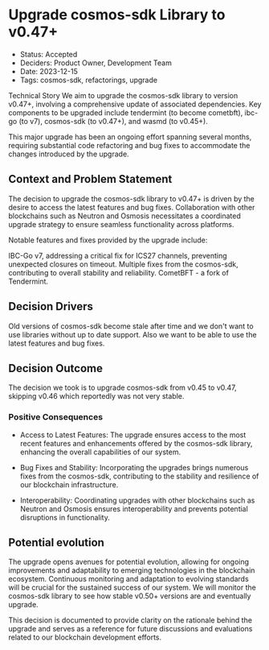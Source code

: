 # Upgrade cosmos-sdk Library to v0.47+

- Status: Accepted
- Deciders: Product Owner, Development Team
- Date: 2023-12-15
- Tags: cosmos-sdk, refactorings, upgrade

Technical Story
We aim to upgrade the cosmos-sdk library to version v0.47+, involving a comprehensive update of associated dependencies. Key components to be upgraded include tendermint (to become cometbft), ibc-go (to v7), cosmos-sdk (to v0.47+), and wasmd (to v0.45+).

This major upgrade has been an ongoing effort spanning several months, requiring substantial code refactoring and bug fixes to accommodate the changes introduced by the upgrade.

## Context and Problem Statement

The decision to upgrade the cosmos-sdk library to v0.47+ is driven by the desire to access the latest features and bug fixes. Collaboration with other blockchains such as Neutron and Osmosis necessitates a coordinated upgrade strategy to ensure seamless functionality across platforms.

Notable features and fixes provided by the upgrade include:

IBC-Go v7, addressing a critical fix for ICS27 channels, preventing unexpected closures on timeout.
Multiple fixes from the cosmos-sdk, contributing to overall stability and reliability.
CometBFT - a fork of Tendermint.


## Decision Drivers

Old versions of cosmos-sdk become stale after time and we don't want to use libraries without up to date support. 
Also we want to be able to use the latest features and bug fixes.

## Decision Outcome

The decision we took is to upgrade cosmos-sdk from v0.45 to v0.47, skipping v0.46 which reportedly was not very stable.

### Positive Consequences

- Access to Latest Features: The upgrade ensures access to the most recent features and enhancements offered by the cosmos-sdk library, enhancing the overall capabilities of our system.

- Bug Fixes and Stability: Incorporating the upgrades brings numerous fixes from the cosmos-sdk, contributing to the stability and resilience of our blockchain infrastructure.

- Interoperability: Coordinating upgrades with other blockchains such as Neutron and Osmosis ensures interoperability and prevents potential disruptions in functionality.

## Potential evolution

The upgrade opens avenues for potential evolution, allowing for ongoing improvements and adaptability to emerging technologies in the blockchain ecosystem. Continuous monitoring and adaptation to evolving standards will be crucial for the sustained success of our system. We will monitor the cosmos-sdk library to see how stable v0.50+ versions are and eventually upgrade. 

This decision is documented to provide clarity on the rationale behind the upgrade and serves as a reference for future discussions and evaluations related to our blockchain development efforts.